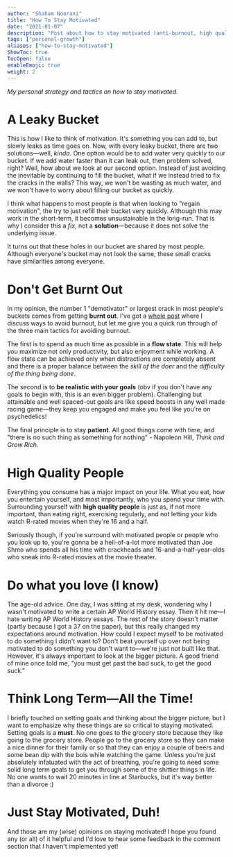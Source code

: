 ```yaml
---
author: "Shaham Noorani"
title: "How To Stay Motivated"
date: "2021-01-07"
description: "Post about how to stay motivated (anti-burnout, high quality ppl, do what u love, and long term goals)"
tags: ["personal-growth"]
aliases: ["how-to-stay-motivated"]
ShowToc: true
TocOpen: false
enableEmoji: true
weight: 2
---
```


<!--blurb-->
*My personal strategy and tactics on how to stay motivated.*

<!--more-->
# A Leaky Bucket

This is how I like to think of motivation. It's something you can add to, but slowly leaks as time goes on. Now, with every leaky bucket, there are two solutions—well, *kinda*. One option would be to add water very quickly to our bucket. If we add water faster than it can leak out, then problem solved, right? Well, how about we look at our second option. Instead of just avoiding the inevitable by continuing to fill the bucket, what if we instead tried to fix the cracks in the walls? This way, we won't be wasting as much water, and we won't have to worry about filling our bucket as quickly. 

I think what happens to most people is that when looking to "regain motivation", the try to just refill their bucket very quickly. Although this may work in the short-term, it becomes unsustainable in the long-run. That is why I consider this a *fix*, not a **solution**—because it does not solve the underlying issue. 

It turns out that these holes in our bucket are shared by most people. Although everyone's bucket may not look the same, these small cracks have similarities among everyone. 

# Don't Get Burnt Out

In my opinion, the number 1 "demotivator" or largest crack in most people's buckets comes from getting **burnt out**. I've got a [whole post](/posts/how-to-avoid-burnout) where I discuss ways to avoid burnout, but let me give you a quick run through of the three main tactics for avoiding burnout. 

The first is to spend as much time as possible in a **flow state**. This will help you maximize not only productivity, but also enjoyment while working. A flow state can be achieved only when distractions are completely absent and there is a proper balance between the *skill of the doer* and the *difficulty of the thing being done*. 

The second is to **be realistic with your goals** (obv if you don't have any goals to begin with, this is an even bigger problem). Challenging but attainable and well spaced-out goals are like speed boosts in any well made racing game—they keep you engaged and make you feel like you're on psychedelics!

The final principle is to stay **patient**. All good things come with time, and "there is no such thing as something for nothing" - Napoleon Hill, *Think and Grow Rich*. 

# High Quality People

Everything you consume has a major impact on your life. What you eat, how you entertain yourself, and most importantly, who you spend your time with. Surrounding yourself with **high quality people** is just as, if not more important, than eating right, exercising regularly, and not letting your kids watch R-rated movies when they're 16 and a half. 

Seriously though, if you're surround with motivated people or people who you look up to, you're gonna be a hell-of-a-lot more motivated than Joe Shmo who spends all his time with crackheads and 16-and-a-half-year-olds who sneak into R-rated movies at the movie theater. 

# Do what you love (I know)

The age-old advice. One day, I was sitting at my desk, wondering why I wasn't motivated to write a certain AP World History essay. Then it hit me—I hate writing AP World History essays. The rest of the story doesn't matter (partly because I got a 37 on the paper), but this really changed my expectations around motivation. How could I expect myself to be motivated to do something I didn't want to? Don't beat yourself up over not being motivated to do something you don't want to—we're just not built like that. However, it's always important to look at the bigger picture. A good friend of mine once told me, "you must get past the bad suck, to get the good suck."

# Think Long Term—All the Time!

I briefly touched on setting goals and thinking about the bigger picture, but I want to emphasize why these things are so critical to staying motivated. Setting goals is a **must**. No one goes to the grocery store because they like going to the grocery store. People go to the grocery store so they can make a nice dinner for their family or so that they can enjoy a couple of beers and some bean dip with the bois while watching the game. Unless you're just absolutely infatuated with the act of breathing, you're going to need some solid long term goals to get you through some of the shittier things in life. No one wants to wait 20 minutes in line at Starbucks, but it's way better than a divorce :)

# Just Stay Motivated, Duh!

And those are my (wise) opinions on staying motivated! I hope you found any (or all) of it helpful and I'd love to hear some feedback in the comment section that I haven't implemented yet!